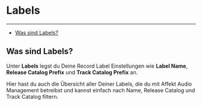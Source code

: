 # Labels

---

- [Was sind Labels?](#was-sind-labels)

<a name="was-sind-labels"></a>
## Was sind Labels?
Unter **Labels** legst du Deine Record Label Einstellungen wie **Label Name**, **Release Catalog Prefix** und **Track Catalog Prefix** an.

Hier hast du auch die Übersicht aller Deiner Labels, die du mit Affekt Audio Management betreibst und kannst einfach nach Name, Release Catalog und Track Catalog filtern.











